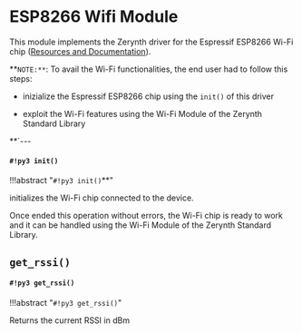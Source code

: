 # ESP8266 Wifi Module

This module implements the Zerynth driver for the Espressif ESP8266 Wi-Fi chip ([Resources and Documentation](https://espressif.com/en/products/hardware/esp8266ex/resources)).

**```NOTE:**```: To avail the Wi-Fi functionalities, the end user had to follow this steps:


* inizialize the Espressif ESP8266 chip using the `init()` of this driver


* exploit the Wi-Fi features using the Wi-Fi Module of the Zerynth Standard Library


**`---
#### `#!py3 init()`

!!!abstract "`#!py3 init()`**"

initializes the Wi-Fi chip connected to the device.

Once ended this operation without errors, the Wi-Fi chip is ready to work and it can be handled using the Wi-Fi Module of the Zerynth Standard Library.

**`get_rssi()`**
---
#### `#!py3 get_rssi()`

!!!abstract "`#!py3 get_rssi()`"

Returns the current RSSI in dBm
<!--stackedit_data:
eyJoaXN0b3J5IjpbLTUxNTMxOTg3NSwtMTYxNDQzMjEzNF19
-->
